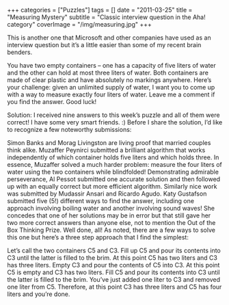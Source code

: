 +++
categories = ["Puzzles"]
tags = []
date = "2011-03-25"
title = "Measuring Mystery"
subtitle = "Classic interview question in the Aha! category"
coverImage = "/img/measuring.jpg"
+++

This is another one that Microsoft and other companies have used as an interview question but it’s a little easier than some of my recent brain benders.
<!--more-->
You have two empty containers – one has a capacity of five liters of water and the other can hold at most three liters of water. Both containers are made of clear plastic and have absolutely no markings anywhere. Here’s your challenge: given an unlimited supply of water, I want you to come up with a way to measure exactly four liters of water. Leave me a comment if you find the answer. Good luck!

Solution: I received nine answers to this week’s puzzle and all of them were correct! I have some very smart friends. :) Before I share the solution, I’d like to recognize a few noteworthy submissions:

Simon Banks and Morag Livingston are living proof that married couples think alike.
Muzaffer Peynirci submitted a brilliant algorithm that works independently of which container holds five liters and which holds three. In essence, Muzaffer solved a much harder problem: measure the four liters of water using the two containers while blindfolded!
Demonstrating admirable perseverance, Al Pessot submitted one accurate solution and then followed up with an equally correct but more efficient algorithm. Similarly nice work was submitted by Mudassir Ansari and Ricardo Agudo.
Katy Gustafson submitted five (5!) different ways to find the answer, including one approach involving boiling water and another involving sound waves! She concedes that one of her solutions may be in error but that still gave her two more correct answers than anyone else, not to mention the Out of the Box Thinking Prize.
Well done, all! As noted, there are a few ways to solve this one but here’s a three step approach that I find the simplest:

Let’s call the two containers C5 and C3. Fill up C5 and pour its contents into C3 until the latter is filled to the brim. At this point C5 has two liters and C3 has three liters.
Empty C3 and pour the contents of C5 into C3. At this point C5 is empty and C3 has two liters.
Fill C5 and pour its contents into C3 until the latter is filled to the brim. You’ve just added one liter to C3 and removed one liter from C5. Therefore, at this point C3 has three liters and C5 has four liters and you’re done.
